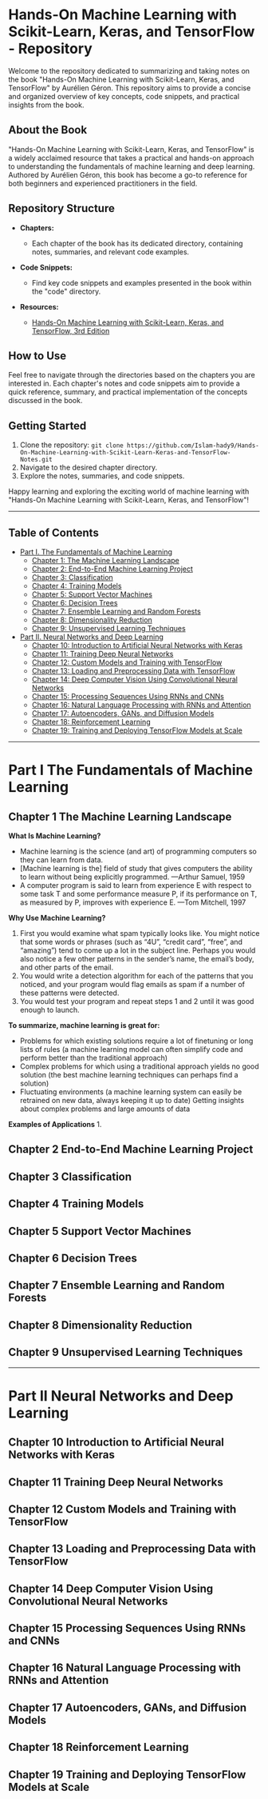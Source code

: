 # Hands-On Machine Learning with Scikit-Learn, Keras, and TensorFlow - Repository

Welcome to the repository dedicated to summarizing and taking notes on the book "Hands-On Machine Learning with Scikit-Learn, Keras, and TensorFlow" by Aurélien Géron. This repository aims to provide a concise and organized overview of key concepts, code snippets, and practical insights from the book.

## About the Book

"Hands-On Machine Learning with Scikit-Learn, Keras, and TensorFlow" is a widely acclaimed resource that takes a practical and hands-on approach to understanding the fundamentals of machine learning and deep learning. Authored by Aurélien Géron, this book has become a go-to reference for both beginners and experienced practitioners in the field.

## Repository Structure

- **Chapters:**
  - Each chapter of the book has its dedicated directory, containing notes, summaries, and relevant code examples.
  
- **Code Snippets:**
  - Find key code snippets and examples presented in the book within the "code" directory.

- **Resources:**
  - [Hands-On Machine Learning with Scikit-Learn, Keras, and TensorFlow, 3rd Edition](https://www.oreilly.com/library/view/hands-on-machine-learning/9781098125967/)

## How to Use

Feel free to navigate through the directories based on the chapters you are interested in. Each chapter's notes and code snippets aim to provide a quick reference, summary, and practical implementation of the concepts discussed in the book.

## Getting Started

1. Clone the repository: `git clone https://github.com/Islam-hady9/Hands-On-Machine-Learning-with-Scikit-Learn-Keras-and-TensorFlow-Notes.git`
2. Navigate to the desired chapter directory.
3. Explore the notes, summaries, and code snippets.

Happy learning and exploring the exciting world of machine learning with "Hands-On Machine Learning with Scikit-Learn, Keras, and TensorFlow"!

---

## Table of Contents

- [Part I. The Fundamentals of Machine Learning](#part-i-the-fundamentals-of-machine-learning)
     - [Chapter 1: The Machine Learning Landscape](#chapter-1-the-machine-learning-landscape)
     - [Chapter 2: End-to-End Machine Learning Project](#chapter-2-end-to-end-machine-learning-project)
     - [Chapter 3: Classification](#chapter-3-classification)
     - [Chapter 4: Training Models](#chapter-4-training-models)
     - [Chapter 5: Support Vector Machines](#chapter-5-support-vector-machines)
     - [Chapter 6: Decision Trees](#chapter-6-decision-trees)
     - [Chapter 7: Ensemble Learning and Random Forests](#chapter-7-ensemble-learning-and-random-forests)
     - [Chapter 8: Dimensionality Reduction](#chapter-8-dimensionality-reduction)
     - [Chapter 9: Unsupervised Learning Techniques](#chapter-9-unsupervised-learning-techniques)
- [Part II. Neural Networks and Deep Learning](#part-ii-neural-networks-and-deep-learning)
     - [Chapter 10: Introduction to Artificial Neural Networks with Keras](#chapter-10-introduction-to-artificial-neural-networks-with-keras)
     - [Chapter 11: Training Deep Neural Networks](#chapter-11-training-deep-neural-networks)
     - [Chapter 12: Custom Models and Training with TensorFlow](#chapter-12-custom-models-and-training-with-tensorflow)
     - [Chapter 13: Loading and Preprocessing Data with TensorFlow](#chapter-13-loading-and-preprocessing-data-with-tensorflow)
     - [Chapter 14: Deep Computer Vision Using Convolutional Neural Networks](#chapter-14-deep-computer-vision-using-convolutional-neural-networks)
     - [Chapter 15: Processing Sequences Using RNNs and CNNs](#chapter-15-processing-sequences-using-rnns-and-cnns)
     - [Chapter 16: Natural Language Processing with RNNs and Attention](#chapter-16-natural-language-processing-with-rnns-and-attention)
     - [Chapter 17: Autoencoders, GANs, and Diffusion Models](#chapter-17-autoencoders-gans-and-diffusion-models)
     - [Chapter 18: Reinforcement Learning](#chapter-18-reinforcement-learning)
     - [Chapter 19: Training and Deploying TensorFlow Models at Scale](#chapter-19-training-and-deploying-tensorflow-models-at-scale)

---

# Part I The Fundamentals of Machine Learning
## Chapter 1 The Machine Learning Landscape

**What Is Machine Learning?**
- Machine learning is the science (and art) of programming computers so they can learn from data.
- [Machine learning is the] field of study that gives computers the ability to learn without being explicitly programmed. —Arthur Samuel, 1959
- A computer program is said to learn from experience E with respect to some task T and some performance measure P, if its performance on T, as measured by P, improves with experience E. —Tom Mitchell, 1997

**Why Use Machine Learning?**
1. First you would examine what spam typically looks like. You might notice that some words or phrases (such as “4U”, “credit card”, “free”, and “amazing”) tend to come up a lot in the subject line. Perhaps you would also notice a few other patterns in the sender’s name, the email’s body, and other parts of the email.
2. You would write a detection algorithm for each of the patterns that you noticed, and your program would flag emails as spam if a number of these patterns were detected.
3. You would test your program and repeat steps 1 and 2 until it was good enough to launch.

**To summarize, machine learning is great for:**
- Problems for which existing solutions require a lot of finetuning or long lists of rules (a machine learning model can often simplify code and perform better than the traditional approach)
- Complex problems for which using a traditional approach yields no good solution (the best machine learning techniques can perhaps find a solution)
- Fluctuating environments (a machine learning system can easily be retrained on new data, always keeping it up to date) Getting insights about complex problems and large amounts of data

**Examples of Applications**
1.
   
## Chapter 2 End-to-End Machine Learning Project
## Chapter 3 Classification
## Chapter 4 Training Models
## Chapter 5 Support Vector Machines
## Chapter 6 Decision Trees
## Chapter 7 Ensemble Learning and Random Forests
## Chapter 8 Dimensionality Reduction
## Chapter 9 Unsupervised Learning Techniques

---

# Part II Neural Networks and Deep Learning
## Chapter 10 Introduction to Artificial Neural Networks with Keras
## Chapter 11 Training Deep Neural Networks
## Chapter 12 Custom Models and Training with TensorFlow
## Chapter 13 Loading and Preprocessing Data with TensorFlow
## Chapter 14 Deep Computer Vision Using Convolutional Neural Networks
## Chapter 15 Processing Sequences Using RNNs and CNNs
## Chapter 16 Natural Language Processing with RNNs and Attention
## Chapter 17 Autoencoders, GANs, and Diffusion Models
## Chapter 18 Reinforcement Learning
## Chapter 19 Training and Deploying TensorFlow Models at Scale
